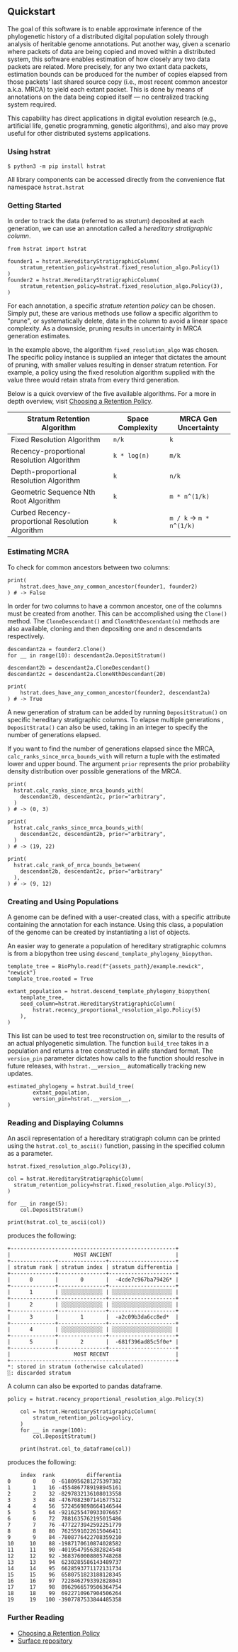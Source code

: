 ## Quickstart

The goal of this software is to enable approximate inference of the phylogenetic history of a distributed digital population solely through analysis of heritable genome annotations. Put another way, given a scenario where packets of data are being copied and moved within a distributed system, this software enables estimation of how closely any two data packets are related. More precisely, for any two extant data packets, estimation bounds can be produced for the number of copies elapsed from those packets’ last shared source copy (i.e., most recent common ancestor a.k.a. MRCA) to yield each extant packet. This is done by means of annotations on the data being copied itself — no centralized tracking system required.

This capability has direct applications in digital evolution research (e.g., artificial life, genetic programming, genetic algorithms), and also may prove useful for other distributed systems applications.

### Using hstrat
```$ python3 -m pip install hstrat```

All library components can be accessed directly from the convenience flat namespace `hstrat.hstrat`

### Getting Started

In order to track the data (referred to as *stratum*) deposited at each generation, we can use an annotation called a *hereditary stratigraphic column*.
```
from hstrat import hstrat

founder1 = hstrat.HereditaryStratigraphicColumn(
    stratum_retention_policy=hstrat.fixed_resolution_algo.Policy(1)
)
founder2 = hstrat.HereditaryStratigraphicColumn(
    stratum_retention_policy=hstrat.fixed_resolution_algo.Policy(3),
)
```
For each annotation, a specific *stratum retention policy* can be chosen. Simply put, these are various methods use follow a specific algorithm to "prune", or systematically delete, data in the column to avoid a linear space complexity. As a downside, pruning results in uncertainty in MRCA generation estimates.

 In the example above, the algorithm `fixed_resolution_algo` was chosen. The specific policy instance is supplied an integer that dictates the amount of pruning, with smaller values resulting in denser stratum retention. For example, a policy using the fixed resolution algorithm supplied with the value three would retain  strata from every third generation.

 Below is a quick overview of the five available algorithms. For a more in depth overview, visit [Choosing a Retention Policy](./policies.html).


| Stratum Retention Algorithm               | Space Complexity | MRCA Gen Uncertainty |
| ----------------------------------------- | ---------------- | -------------------- |
| Fixed Resolution Algorithm                | `n/k`            | `k`                  |
| Recency-proportional Resolution Algorithm | `k * log(n)`     | `m/k`                |
| Depth-proportional Resolution Algorithm   | `k`              | `n/k`                |
| Geometric Sequence Nth Root Algorithm     | `k`              | `m * n^(1/k)`        |
| Curbed Recency-proportional Resolution Algorithm | `k`     | `m / k` -> `m * n^(1/k)` |

### Estimating MCRA
To check for common ancestors between two columns:
```
print(
    hstrat.does_have_any_common_ancestor(founder1, founder2)
) # -> False
```

In order for two columns to have a common ancestor, one of the columns must be created from another. This can be accomplished using the `Clone()` method. The `CloneDescendant()` and `CloneNthDescendant(n)` methods are also available, cloning and then depositing one and n descendants respectively.

```
descendant2a = founder2.Clone()
for __ in range(10): descendant2a.DepositStratum()

descendant2b = descendant2a.CloneDescendant()
descendant2c = descendant2a.CloneNthDescendant(20)

print(
    hstrat.does_have_any_common_ancestor(founder2, descendant2a)
) # -> True
```

A new generation of stratum can be added by running `DepositStratum()` on specific hereditary stratigraphic columns. To elapse multiple generations , `DepositStrata()` can also be used, taking in an integer to specify the number of generations elapsed.

If you want to find the number of generations elapsed since the MRCA, `calc_ranks_since_mrca_bounds_with` will return a tuple with the estimated lower and upper bound. The argument `prior` represents the prior probability density distribution over possible generations of the MRCA.
<!-- what does this mean? -->
```
print(
  hstrat.calc_ranks_since_mrca_bounds_with(
    descendant2b, descendant2c, prior="arbitrary",
  )
) # -> (0, 3)

print(
  hstrat.calc_ranks_since_mrca_bounds_with(
    descendant2c, descendant2b, prior="arbitrary",
  )
) # -> (19, 22)

print(
  hstrat.calc_rank_of_mrca_bounds_between(
    descendant2b, descendant2c, prior="arbitrary"
  ),
) # -> (9, 12)
```

### Creating and Using Populations

A genome can be defined with a user-created class, with a specific attribute containing the annotation for each instance. Using this class, a population of the genome can be created by instantiating  a list of objects.

An easier way to generate a population of hereditary stratigraphic columns is from a biopython tree using `descend_template_phylogeny_biopython`.
```
template_tree = BioPhylo.read(f"{assets_path}/example.newick", "newick")
template_tree.rooted = True

extant_population = hstrat.descend_template_phylogeny_biopython(
    template_tree,
    seed_column=hstrat.HereditaryStratigraphicColumn(
        hstrat.recency_proportional_resolution_algo.Policy(5)
    ),
)
```
This list can be used to test tree reconstruction on, similar to the results of an actual phlyogenetic simulation. The function `build_tree` takes in a population and returns a tree constructed in alife standard format. The `version_pin` parameter dictates how calls to the function should resolve in future releases, with `hstrat.__version__` automatically tracking new updates.
```
estimated_phylogeny = hstrat.build_tree(
        extant_population,
        version_pin=hstrat.__version__,
)
```

### Reading and Displaying Columns
An ascii representation of a hereditary stratigraph column can be printed using the `hstrat.col_to_ascii()` function, passing in the specified column as a parameter.
```
hstrat.fixed_resolution_algo.Policy(3),

col = hstrat.HereditaryStratigraphicColumn(
  stratum_retention_policy=hstrat.fixed_resolution_algo.Policy(3),
)

for __ in range(5):
    col.DepositStratum()

print(hstrat.col_to_ascii(col))
```
produces the following:
```
+----------------------------------------------------+
|                    MOST ANCIENT                    |
+--------------+---------------+---------------------+
| stratum rank | stratum index | stratum differentia |
+--------------+---------------+---------------------+
|      0       |       0       |  -4cde7c967ba79426* |
+--------------+---------------+---------------------+
|      1       | ░░░░░░░░░░░░░ | ░░░░░░░░░░░░░░░░░░░ |
+--------------+---------------+---------------------+
|      2       | ░░░░░░░░░░░░░ | ░░░░░░░░░░░░░░░░░░░ |
+--------------+---------------+---------------------+
|      3       |       1       |  -a2c09b3da6cc8ed*  |
+--------------+---------------+---------------------+
|      4       | ░░░░░░░░░░░░░ | ░░░░░░░░░░░░░░░░░░░ |
+--------------+---------------+---------------------+
|      5       |       2       |  -681f396ad85c5f0e* |
+--------------+---------------+---------------------+
|                    MOST RECENT                     |
+----------------------------------------------------+
*: stored in stratum (otherwise calculated)
░: discarded stratum
```

A column can also be exported to pandas dataframe.
```
policy = hstrat.recency_proportional_resolution_algo.Policy(3)

    col = hstrat.HereditaryStratigraphicColumn(
        stratum_retention_policy=policy,
    )
    for __ in range(100):
        col.DepositStratum()

    print(hstrat.col_to_dataframe(col))
```
produces the following:
```
    index  rank          differentia
0       0     0 -6180956281275397382
1       1    16 -4554867789198945161
2       2    32 -8297832136108013558
3       3    48 -4767082307141677512
4       4    56  5724569898664146544
5       5    64 -9216255470933076657
6       6    72  7881635762195015486
7       7    76 -4772273942592251779
8       8    80  7625591022615046411
9       9    84 -7808776422708359210
10     10    88 -1987170610874028582
11     11    90 -4019547956382824548
12     12    92 -3683760008805748268
13     13    94  6230285586143489737
14     14    95  6628593771172131734
15     15    96  6580751823188128345
16     16    97  7228462793392828043
17     17    98  8962966579506364754
18     18    99  6922710967904506264
19     19   100 -3907787533844485358
```
### Further Reading
- [Choosing a Retention Policy](./policies.html)
- [Surface repository](https://github.com/mmore500/hstrat-surface-concept/tree/master)
